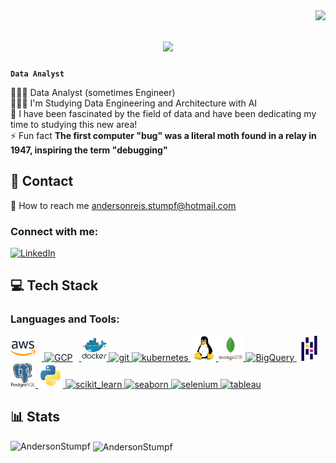 <img align="right" src="https://visitor-badge.laobi.icu/badge?page_id=AndersonStumpf.AndersonStumpf" />

<h1 align="center">
    <img src="https://readme-typing-svg.herokuapp.com/?font=Righteous&size=35&center=true&vCenter=true&width=500&height=70&duration=4000&lines=Hi+There!+👋;+I'm+Anderson+Stumpf!;" />
</h1>

**`Data Analyst`**

👩🏻‍💻 Data Analyst (sometimes Engineer)<br/>
👨🏻‍🎓 I'm Studying Data Engineering and Architecture with AI<br/>
💭 I have been fascinated by the field of data and have been dedicating my time to studying this new area!<br/>
⚡ Fun fact **The first computer "bug" was a literal moth found in a relay in 1947, inspiring the term "debugging"**<br/>


<h2>📧 Contact</h2>
📩 How to reach me <a href="mailto:andersonreis.stumpf@hotmail.com">andersonreis.stumpf@hotmail.com</a><br/>

<h3 align="left">Connect with me:</h3>
<div>
    <a href="https://www.linkedin.com/in/anderson-stumpf/">
        <img src="https://img.shields.io/badge/LinkedIn-Profile-blue?logo=linkedin&style=flat" alt="LinkedIn">
    </a>
</div>


<h2>💻 Tech Stack</h2>
<h3 align="left">Languages and Tools:</h3>
<p align="left"> 
  <a href="https://aws.amazon.com" target="_blank" rel="noreferrer"> <img src="https://raw.githubusercontent.com/devicons/devicon/master/icons/amazonwebservices/amazonwebservices-original-wordmark.svg" alt="aws" style="padding-right:10px;" width="40" height="40"/> </a>
  <a href="https://cloud.google.com/" target="_blank" rel="noreferrer"> <img src="https://www.svgrepo.com/show/448223/gcp.svg" alt="GCP" style="padding-right:10px;" width="40" height="40"/> </a> 
  <a href="https://www.docker.com/" target="_blank" rel="noreferrer"> <img src="https://raw.githubusercontent.com/devicons/devicon/master/icons/docker/docker-original-wordmark.svg" alt="docker" width="40" height="40"/> </a> 
  <a href="https://git-scm.com/" target="_blank" rel="noreferrer"> <img src="https://www.vectorlogo.zone/logos/git-scm/git-scm-icon.svg" alt="git" width="40" height="40"/> </a> 
  <a href="https://kubernetes.io" target="_blank" rel="noreferrer"> <img src="https://www.vectorlogo.zone/logos/kubernetes/kubernetes-icon.svg" alt="kubernetes" width="40" height="40"/> </a> 
  <a href="https://www.linux.org/" target="_blank" rel="noreferrer"> <img src="https://raw.githubusercontent.com/devicons/devicon/master/icons/linux/linux-original.svg" alt="linux" width="40" height="40"/> </a> 
  <a href="https://www.mongodb.com/" target="_blank" rel="noreferrer"> <img src="https://raw.githubusercontent.com/devicons/devicon/master/icons/mongodb/mongodb-original-wordmark.svg" alt="mongodb" width="40" height="40"/> </a> 
  <a href="https://cloud.google.com/bigquery?hl=en" target="_blank" rel="noreferrer"> <img src="https://cdn.worldvectorlogo.com/logos/google-bigquery-logo-1.svg" alt="BigQuery" width="40" height="40"/> </a> 
  <a href="https://pandas.pydata.org/" target="_blank" rel="noreferrer"> <img src="https://raw.githubusercontent.com/devicons/devicon/2ae2a900d2f041da66e950e4d48052658d850630/icons/pandas/pandas-original.svg" alt="pandas" width="40" height="40"/> </a> 
  <a href="https://www.postgresql.org" target="_blank" rel="noreferrer"> <img src="https://raw.githubusercontent.com/devicons/devicon/master/icons/postgresql/postgresql-original-wordmark.svg" alt="postgresql" width="40" height="40"/> </a> 
  <a href="https://www.python.org" target="_blank" rel="noreferrer"> <img src="https://raw.githubusercontent.com/devicons/devicon/master/icons/python/python-original.svg" alt="python" width="40" height="40"/> </a> 
  <a href="https://scikit-learn.org/" target="_blank" rel="noreferrer"> <img src="https://upload.wikimedia.org/wikipedia/commons/0/05/Scikit_learn_logo_small.svg" alt="scikit_learn" width="40" height="40"/> </a> 
  <a href="https://seaborn.pydata.org/" target="_blank" rel="noreferrer"> <img src="https://seaborn.pydata.org/_images/logo-mark-lightbg.svg" alt="seaborn" width="40" height="40"/> </a> 
  <a href="https://www.selenium.dev" target="_blank" rel="noreferrer"> <img src="https://raw.githubusercontent.com/detain/svg-logos/780f25886640cef088af994181646db2f6b1a3f8/svg/selenium-logo.svg" alt="selenium" width="40" height="40"/> </a> 
  <a href="https://www.tableau.com/" target="_blank" rel="noreferrer"> <img src="https://github.com/gilbarbara/logos/blob/main/logos/tableau-icon.svg" alt="tableau" width="40" height="40"/> </a> </p>


<h2> 📊 Stats </h2>

<p><img align="left" src="https://github-readme-stats.vercel.app/api/top-langs?username=AndersonStumpf&show_icons=true&theme=react&border_radius=10&size_weight=0.5&count_weight=0.5&locale=en&layout=compact" alt="AndersonStumpf" /></p>

<p>&nbsp;<img width=325 align="center" src="https://github-readme-stats.vercel.app/api?username=AndersonStumpf&show_icons=true&theme=react&border_radius=10&size_weight=0.5&count_weight=0.5&locale=en" alt="AndersonStumpf" /></p>

